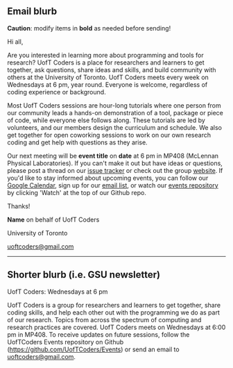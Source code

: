 ## Email blurb

**Caution**: modify items in **bold** as needed before sending!

Hi all,

Are you interested in learning more about programming and tools for research? UofT Coders is a place for researchers and learners to get together, ask questions, share ideas and skills, and build community with others at the University of Toronto. UofT Coders meets every week on Wednesdays at 6 pm, year round. Everyone is welcome, regardless of coding experience or background.

Most UofT Coders sessions are hour-long tutorials where one person from our community leads a hands-on demonstration of a tool, package or piece of code, while everyone else follows along. These tutorials are led by volunteers, and our members design the curriculum and schedule. We also get together for open coworking sessions to work on our own research coding and get help with questions as they arise.

Our next meeting will be **event title** on **date** at 6 pm in MP408 (McLennan Physical Laboratories). If you can't make it out but have ideas or questions, please post a thread on our [issue tracker](https://github.com/UofTCoders/studyGroup/issues) or check out the group [website](https://uoftcoders.github.io/). If you'd like to stay informed about upcoming events, you can follow our [Google Calendar](https://calendar.google.com/calendar/embed?src=uoftcoders@gmail.com), sign up for our [email list](https://groups.google.com/forum/#!forum/uoftcoders), or watch our [events repository](https://github.com/UofTCoders/Events) by clicking 'Watch' at the top of our Github repo. 

Thanks!

**Name** on behalf of UofT Coders

University of Toronto

uoftcoders@gmail.com


------------------

## Shorter blurb (i.e. GSU newsletter)

UofT Coders: Wednesdays at 6 pm

UofT Coders is a group for researchers and learners to get together, share coding skills, and help each other out with the programming we do as part of our research. Topics from across the spectrum of computing and research practices are covered. UofT Coders meets on Wednesdays at 6:00 pm in MP408. To receive updates on future sessions, follow the UofTCoders Events repository on Github (https://github.com/UofTCoders/Events) or send an email to uoftcoders@gmail.com. 

